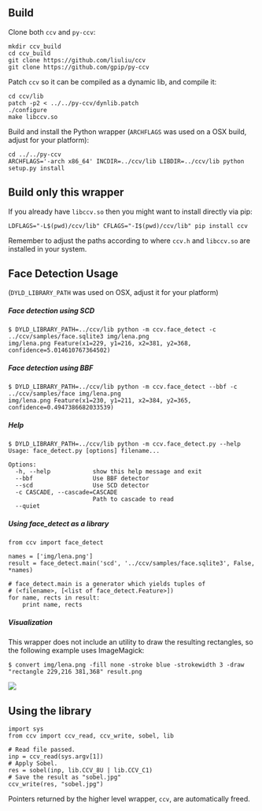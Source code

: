 ## Build

Clone both `ccv` and `py-ccv`:

```
mkdir ccv_build
cd ccv_build
git clone https://github.com/liuliu/ccv
git clone https://github.com/gpip/py-ccv
```

Patch `ccv` so it can be compiled as a dynamic lib, and compile it:

```
cd ccv/lib
patch -p2 < ../../py-ccv/dynlib.patch
./configure
make libccv.so
```

Build and install the Python wrapper (`ARCHFLAGS` was used on a OSX build, adjust for your platform):

```
cd ../../py-ccv
ARCHFLAGS='-arch x86_64' INCDIR=../ccv/lib LIBDIR=../ccv/lib python setup.py install
```

## Build only this wrapper

If you already have `libccv.so` then you might want to install directly via pip:

```
LDFLAGS="-L$(pwd)/ccv/lib" CFLAGS="-I$(pwd)/ccv/lib" pip install ccv
```

Remember to adjust the paths according to where `ccv.h` and `libccv.so` are installed in your system.


## Face Detection Usage

(`DYLD_LIBRARY_PATH` was used on OSX, adjust it for your platform)

##### Face detection using SCD

```
$ DYLD_LIBRARY_PATH=../ccv/lib python -m ccv.face_detect -c ../ccv/samples/face.sqlite3 img/lena.png
img/lena.png Feature(x1=229, y1=216, x2=381, y2=368, confidence=5.014610767364502)
```

##### Face detection using BBF

```
$ DYLD_LIBRARY_PATH=../ccv/lib python -m ccv.face_detect --bbf -c ../ccv/samples/face img/lena.png
img/lena.png Feature(x1=230, y1=211, x2=384, y2=365, confidence=0.4947386682033539)
```

##### Help

```
$ DYLD_LIBRARY_PATH=../ccv/lib python -m ccv.face_detect.py --help
Usage: face_detect.py [options] filename...

Options:
  -h, --help            show this help message and exit
  --bbf                 Use BBF detector
  --scd                 Use SCD detector
  -c CASCADE, --cascade=CASCADE
                        Path to cascade to read
  --quiet
```

##### Using face_detect as a library

```
from ccv import face_detect

names = ['img/lena.png']
result = face_detect.main('scd', '../ccv/samples/face.sqlite3', False, *names)

# face_detect.main is a generator which yields tuples of
# (<filename>, [<list of face_detect.Feature>])
for name, rects in result:
    print name, rects
```


##### Visualization

This wrapper does not include an utility to draw the resulting rectangles, so the following example uses ImageMagick:

```
$ convert img/lena.png -fill none -stroke blue -strokewidth 3 -draw "rectangle 229,216 381,368" result.png
```

![](http://i.imgur.com/yzcxwqk.png)


## Using the library

```
import sys
from ccv import ccv_read, ccv_write, sobel, lib

# Read file passed.
inp = ccv_read(sys.argv[1])
# Apply Sobel.
res = sobel(inp, lib.CCV_8U | lib.CCV_C1)
# Save the result as "sobel.jpg"
ccv_write(res, "sobel.jpg")
```

Pointers returned by the higher level wrapper, `ccv`, are automatically freed.
